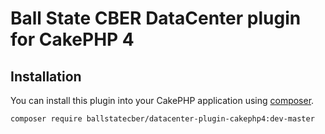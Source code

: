 # Ball State CBER DataCenter plugin for CakePHP 4

## Installation

You can install this plugin into your CakePHP application using [composer](http://getcomposer.org).

```
composer require ballstatecber/datacenter-plugin-cakephp4:dev-master
```
